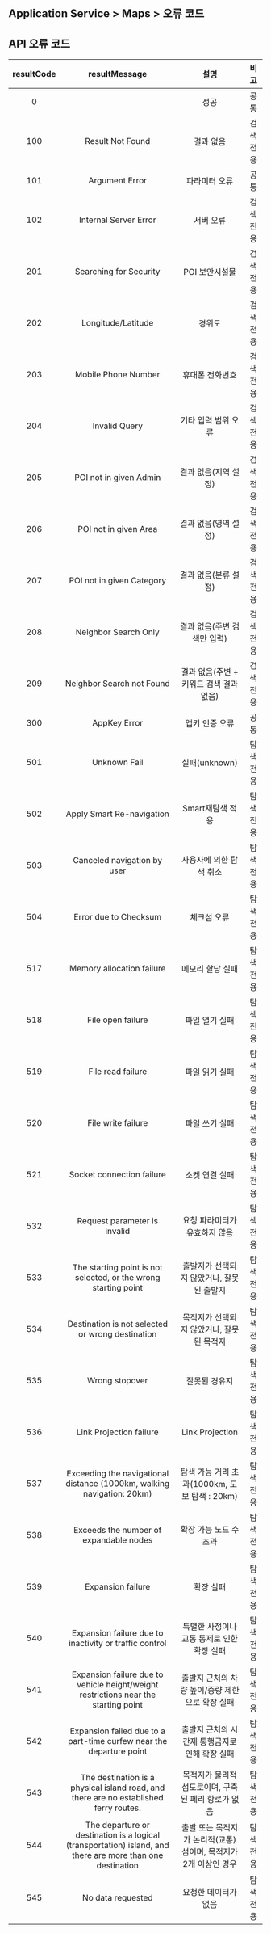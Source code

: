 ## Application Service > Maps > 오류 코드

## API 오류 코드
|resultCode|	resultMessage|	설명|	비고|
|:---:|:---:|:---:|:---:|
|0|	|성공|	공통|
|100|Result Not Found|		결과 없음|	검색 전용|
|101|Argument Error|	파라미터 오류|	공통|
|102|Internal Server Error|서버 오류|	검색 전용|
|201|	Searching for Security| POI	보안시설물|	검색 전용|
|202|	Longitude/Latitude |경위도|	검색 전용|
|203|	Mobile Phone Number|휴대폰 전화번호|	검색 전용|
|204|	Invalid Query|기타 입력 범위 오류|	검색 전용
|205|	POI not in given Admin|결과 없음(지역 설정)|	검색 전용|
|206|	POI not in given Area|결과 없음(영역 설정)|	검색 전용|
|207|	POI not in given Category|결과 없음(분류 설정)|	검색 전용|
|208|	Neighbor Search Only|결과 없음(주변 검색만 입력)|	검색 전용|
|209|	Neighbor Search not Found|결과 없음(주변 + 키워드 검색 결과 없음)|	검색 전용|
|300|	AppKey Error|앱키 인증 오류	|공통|
|501|	Unknown Fail|실패(unknown)|탐색 전용|
|502|	Apply Smart Re-navigation|Smart재탐색 적용|탐색 전용|
|503|	Canceled navigation by user | 사용자에 의한 탐색 취소 |탐색 전용|
|504|	Error due to Checksum | 체크섬 오류 |탐색 전용|
|517|	Memory allocation failure | 메모리 할당 실패 |탐색 전용|
|518|	File open failure | 파일 열기 실패 |탐색 전용|
|519|	File read failure|파일 읽기 실패|탐색 전용|
|520|	File write failure|파일 쓰기 실패|탐색 전용|
|521|	Socket connection failure |소켓 연결 실패|탐색 전용|
|532|	Request parameter is invalid | 요청 파라미터가 유효하지 않음 |탐색 전용|
|533|	The starting point is not selected, or the wrong starting point |출발지가 선택되지 않았거나, 잘못된 출발지|탐색 전용|
|534|	Destination is not selected or wrong destination |목적지가 선택되지 않았거나, 잘못된 목적지 |탐색 전용|
|535|	Wrong stopover |잘못된 경유지|탐색 전용|
|536|	Link Projection failure | Link Projection |탐색 전용|
|537|	Exceeding the navigational distance (1000km, walking navigation: 20km) | 탐색 가능 거리 초과(1000km, 도보 탐색 : 20km) |탐색 전용|
|538|	Exceeds the number of expandable nodes | 확장 가능 노드 수 초과 |탐색 전용|
|539|	Expansion failure | 확장 실패 |탐색 전용|
|540|	Expansion failure due to inactivity or traffic control | 특별한 사정이나 교통 통제로 인한 확장 실패 |탐색 전용|
|541|	Expansion failure due to vehicle height/weight restrictions near the starting point | 출발지 근처의 차량 높이/중량 제한으로 확장 실패 |탐색 전용|
|542|	Expansion failed due to a part-time curfew near the departure point | 출발지 근처의 시간제 통행금지로 인해 확장 실패 |탐색 전용|
|543|	The destination is a physical island road, and there are no established ferry routes. | 목적지가 물리적 섬도로이며, 구축된 페리 항로가 없음 |탐색 전용|
|544|	The departure or destination is a logical (transportation) island, and there are more than one destination |출발 또는 목적지가 논리적(교통) 섬이며, 목적지가 2개 이상인 경우 |탐색 전용|
|545| No data requested | 요청한 데이터가 없음 |탐색 전용|
